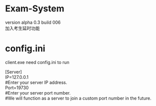 ﻿# Exam-System
version alpha 0.3 
build 006<br />加入考生延时功能</br><h1> config.ini</h1>
client.exe need config.ini to run<br />
<p></p>
[Server]<br />
IP=127.0.0.1<br />#Enter your server IP address.<br />
Port=19730<br />#Enter your server port number.<br />#We will function as a server to join a custom port number in the future.
